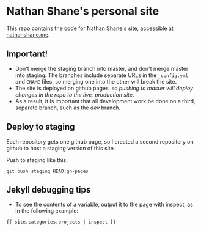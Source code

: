 # Nathan Shane's personal site

This repo contains the code for Nathan Shane's site, accessible at [nathanshane.me](http://nathanshane.me).

## Important!

* Don't merge the staging branch into master, and don't merge master into staging. The branches include separate URLs in the `_config.yml` and `CNAME` files, so merging one into the other will break the site.
* The site is deployed on github pages, so *pushing to master will deploy changes in the repo to the live, production site*.
* As a result, it is important that all development work be done on a third, separate branch, such as the *dev* branch.

## Deploy to staging

Each repository gets one github page, so I created a second repository on github to host a staging version of this site.

Push to staging like this:

`git push staging HEAD:gh-pages`

## Jekyll debugging tips

* To see the contents of a variable, output it to the page with inspect, as in the following example:

`{{ site.categories.projects | inspect }}`
